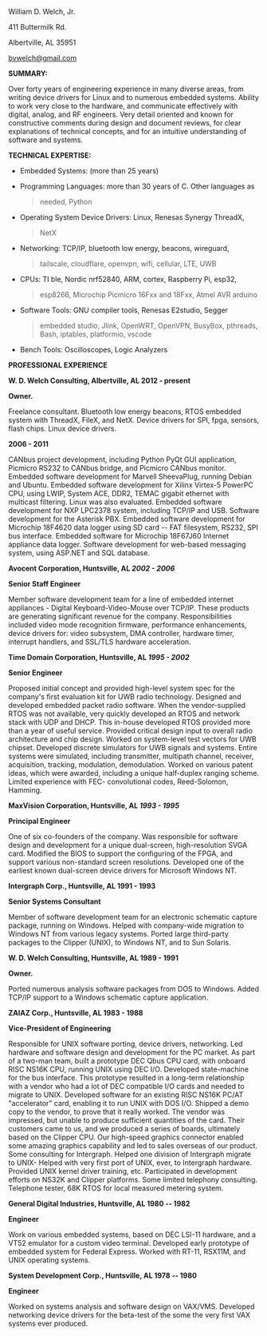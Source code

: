 William D. Welch, Jr.

411 Buttermilk Rd.

Albertville, AL 35951

bvwelch@gmail.com

**SUMMARY:**

Over forty years of engineering experience in many diverse areas, from
writing device drivers for Linux and to numerous embedded systems.
Ability to work very close to the hardware, and communicate effectively
with digital, analog, and RF engineers. Very detail oriented and known
for constructive comments during design and document reviews, for clear
explanations of technical concepts, and for an intuitive understanding
of software and systems.

**TECHNICAL EXPERTISE:**

-   Embedded Systems: (more than 25 years)

-   Programming Languages: more than 30 years of C. Other languages as
    > needed, Python

-   Operating System Device Drivers: Linux, Renesas Synergy ThreadX,
    > NetX

-   Networking: TCP/IP, bluetooth low energy, beacons, wireguard,
    > tailscale, cloudflare, openvpn, wifi, cellular, LTE, UWB

-   CPUs: TI ble, Nordic nrf52840, ARM, cortex, Raspberry Pi, esp32,
    > esp8266, Microchip Picmicro 16Fxx and 18Fxx, Atmel AVR arduino

-   Software Tools: GNU compiler tools, Renesas E2studio, Segger
    > embedded studio, Jlink, OpenWRT, OpenVPN, BusyBox, pthreads, Bash,
    > iptables, platformio, vscode

-   Bench Tools: Oscilloscopes, Logic Analyzers

**PROFESSIONAL EXPERIENCE**

**W. D. Welch Consulting, Albertville, AL 2012 - present**

**Owner.**

Freelance consultant. Bluetooth low energy beacons, RTOS embedded system
with ThreadX, FileX, and NetX. Device drivers for SPI, fpga, sensors,
flash chips. Linux device drivers.

**2006 - 2011**

CANbus project development, including Python PyQt GUI application,
Picmicro RS232 to CANbus bridge, and Picmicro CANbus monitor. Embedded
software development for Marvell SheevaPlug, running Debian and Ubuntu.
Embedded software development for Xilinx Virtex-5 PowerPC CPU, using
LWIP, System ACE, DDR2, TEMAC gigabit ethernet with multicast filtering.
Linux was also evaluated. Embedded software development for NXP LPC2378
system, including TCP/IP and USB. Software development for the Asterisk
PBX. Embedded software development for Microchip 18F4620 data logger
using SD card -- FAT filesystem, RS232, SPI bus interface. Embedded
software for Microchip 18F67J60 Internet appliance data logger. Software
development for web-based messaging system, using ASP.NET and SQL
database.

**Avocent Corporation, Huntsville, AL *2002 - 2006***

**Senior Staff Engineer**

Member software development team for a line of embedded internet
appliances - Digital Keyboard-Video-Mouse over TCP/IP. These products
are generating significant revenue for the company. Responsibilities
included video mode recognition firmware, performance enhancements,
device drivers for: video subsystem, DMA controller, hardware timer,
interrupt handlers, and SSL/TLS hardware acceleration.

**Time Domain Corporation, Huntsville, AL *1995 - 2002***

**Senior Engineer**

Proposed initial concept and provided high-level system spec for the
company's first evaluation kit for UWB radio technology. Designed and
developed embedded packet radio software. When the vendor-supplied RTOS
was not available, very quickly developed an RTOS and network stack with
UDP and DHCP. This in-house developed RTOS provided more than a year of
useful service. Provided critical design input to overall radio
architecture and chip design. Worked on system-level test vectors for
UWB chipset. Developed discrete simulators for UWB signals and systems.
Entire systems were simulated, including transmitter, multipath channel,
receiver, acquisition, tracking, modulation, demodulation. Worked on
various patent ideas, which were awarded, including a unique half-duplex
ranging scheme. Limited experience with FEC- convolutional codes,
Reed-Solomon, Hamming.

**MaxVision Corporation, Huntsville, AL *1993 - 1995***

**Principal Engineer**

One of six co-founders of the company. Was responsible for software
design and development for a unique dual-screen, high-resolution SVGA
card. Modified the BIOS to support the configuring of the FPGA, and
support various non-standard screen resolutions. Developed one of the
earliest known dual-screen device drivers for Microsoft Windows NT.

**Intergraph Corp., Huntsville, AL 1991 - 1993**

**Senior Systems Consultant**

Member of software development team for an electronic schematic capture
package, running on Windows. Helped with company-wide migration to
Windows NT from various legacy systems. Ported large third-party
packages to the Clipper (UNIX), to Windows NT, and to Sun Solaris.

**W. D. Welch Consulting, Huntsville, AL 1989 - 1991**

**Owner.**

Ported numerous analysis software packages from DOS to Windows. Added
TCP/IP support to a Windows schematic capture application.

**ZAIAZ Corp., Huntsville, AL 1983 - 1988**

**Vice-President of Engineering**

Responsible for UNIX software porting, device drivers, networking. Led
hardware and software design and development for the PC market. As part
of a two-man team, built a prototype DEC Qbus CPU card, with onboard
RISC NS16K CPU, running UNIX using DEC I/O. Developed state-machine for
the bus interface. This prototype resulted in a long-term relationship
with a vendor who had a lot of DEC compatible I/O cards and needed to
migrate to UNIX. Developed software for an existing RISC NS16K PC/AT
"accelerator" card, enabling it to run UNIX with DOS I/O. Shipped a demo
copy to the vendor, to prove that it really worked. The vendor was
impressed, but unable to produce sufficient quantities of the card.
Their customers came to us, and we produced a series of boards,
ultimately based on the Clipper CPU. Our high-speed graphics connector
enabled some amazing graphics capability and led to sales overseas of
our product. Some consulting for Intergraph. Helped one division of
Intergraph migrate to UNIX- Helped with very first port of UNIX, ever,
to Intergraph hardware. Provided UNIX kernel driver training, etc.
Participated in development efforts on NS32K and Clipper platforms. Some
limited telephony consulting. Telephone tester, 68K RTOS for local
measured metering system.

**General Digital Industries, Huntsville, AL 1980 -- 1982**

**Engineer**

Work on various embedded systems, based on DEC LSI-11 hardware, and a
VT52 emulator for a custom video terminal. Developed early prototype of
embedded system for Federal Express. Worked with RT-11, RSX11M, and UNIX
operating systems.

**System Development Corp., Huntsville, AL 1978 -- 1980**

**Engineer**

Worked on systems analysis and software design on VAX/VMS. Developed
networking device drivers for the beta-test of the some the very first
VAX systems ever produced.
